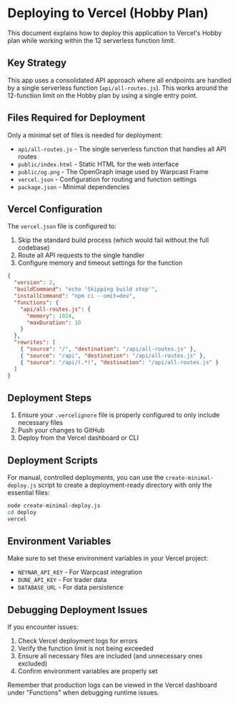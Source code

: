# Deploying to Vercel (Hobby Plan)

This document explains how to deploy this application to Vercel's Hobby plan while working within the 12 serverless function limit.

## Key Strategy

This app uses a consolidated API approach where all endpoints are handled by a single serverless function (`api/all-routes.js`). This works around the 12-function limit on the Hobby plan by using a single entry point.

## Files Required for Deployment

Only a minimal set of files is needed for deployment:

- `api/all-routes.js` - The single serverless function that handles all API routes
- `public/index.html` - Static HTML for the web interface
- `public/og.png` - The OpenGraph image used by Warpcast Frame
- `vercel.json` - Configuration for routing and function settings
- `package.json` - Minimal dependencies

## Vercel Configuration

The `vercel.json` file is configured to:

1. Skip the standard build process (which would fail without the full codebase)
2. Route all API requests to the single handler
3. Configure memory and timeout settings for the function

```json
{
  "version": 2,
  "buildCommand": "echo 'Skipping build step'",
  "installCommand": "npm ci --omit=dev",
  "functions": {
    "api/all-routes.js": {
      "memory": 1024,
      "maxDuration": 10
    }
  },
  "rewrites": [
    { "source": "/", "destination": "/api/all-routes.js" },
    { "source": "/api", "destination": "/api/all-routes.js" },
    { "source": "/api/(.*)", "destination": "/api/all-routes.js" }
  ]
}
```

## Deployment Steps

1. Ensure your `.vercelignore` file is properly configured to only include necessary files
2. Push your changes to GitHub
3. Deploy from the Vercel dashboard or CLI

## Deployment Scripts

For manual, controlled deployments, you can use the `create-minimal-deploy.js` script to create a deployment-ready directory with only the essential files:

```bash
node create-minimal-deploy.js
cd deploy
vercel
```

## Environment Variables

Make sure to set these environment variables in your Vercel project:

- `NEYNAR_API_KEY` - For Warpcast integration
- `DUNE_API_KEY` - For trader data
- `DATABASE_URL` - For data persistence

## Debugging Deployment Issues

If you encounter issues:

1. Check Vercel deployment logs for errors
2. Verify the function limit is not being exceeded
3. Ensure all necessary files are included (and unnecessary ones excluded)
4. Confirm environment variables are properly set

Remember that production logs can be viewed in the Vercel dashboard under "Functions" when debugging runtime issues.